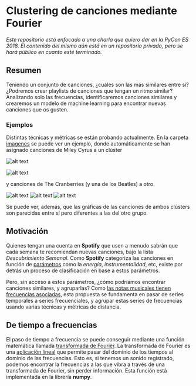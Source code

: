 # Clustering de canciones mediante Fourier

*Este repositorio está enfocado a una charla que quiero dar en la PyCon ES 2018. 
El contenido del mismo aún está en un repositorio privado, pero se hará público
en cuanto esté terminado.*

## Resumen
Teniendo un conjunto de canciones, ¿cuáles son las más similares entre sí?
¿Podremos crear playlists de canciones que tengan un ritmo similar? Analizando
solo las frecuencias, identificaremos canciones similares y crearemos un
modelo de machine learning para encontrar nuevas canciones que os gusten.

### Ejemplos

Distintas técnicas y métricas se están probando actualmente.
En la carpeta
[imagenes](https://github.com/cperales/Fourier-classifying-songs/tree/master/imagenes)
se puede ver un ejemplo, donde automáticamente se han asignado canciones
de Miley Cyrus a un clúster 

![alt text](https://raw.githubusercontent.com/cperales/Fourier-classifying-songs/master/imagenes/cluster_1/Malibu_Miley_Cyrus.png "Malibu")

![alt text](https://raw.githubusercontent.com/cperales/Fourier-classifying-songs/master/imagenes/cluster_1/You're_gonna_make_me_lonesome_when_you_go_Miley_Cyrus.png "You're gonna make me lonesome when you go")

y canciones de The Cranberries (y una de los Beatles) a otro.

![alt text](https://raw.githubusercontent.com/cperales/Fourier-classifying-songs/master/imagenes/cluster_2/Zombie_The_Cranberries.png "Zombie - The Cranberries")
![alt text](https://raw.githubusercontent.com/cperales/Fourier-classifying-songs/master/imagenes/cluster_2/Dreams_The_Cranberries.png "Dreams - The Cranberries")
![alt text](https://raw.githubusercontent.com/cperales/Fourier-classifying-songs/master/imagenes/cluster_2/Here_Comes_the_Sun_The_Beatles.png "Here Comes the Sun - The Beatles")

Se puede ver, además, que las gráficas de las canciones de ambos clústers
son parecidas entre sí pero diferentes a las del otro grupo.

## Motivación
Quienes tengan una cuenta en **Spotify** que usen a menudo sabrán que cada
semana te recomiendan nuevas canciones, bajo la lista *Descubrimiento Semanal*.
Como **Spotify** categoriza las canciones en función de
[parámetros](https://www.theverge.com/tldr/2018/2/5/16974194/spotify-recommendation-algorithm-playlist-hack-nelson)
como la *energía*, *instrumentalidad*, etc, existe por detrás un proceso de clasificación en base a estos parámetros.

Pero, sin acceso a estos parámetros, ¿cómo podríamos encontrar canciones similares, y agruparlas? Como
[las notas musicales tienen frecuencias asociadas](https://www.intmath.com/trigonometric-graphs/music.php),
esta propuesta se fundamenta en pasar de series temporales a series frecuenciales, y agrupar estas series de
frecuencias usando varias técnicas y métricas de distancia.

## De tiempo a frecuencias
El paso de tiempo a frecuencia se puede conseguir mediante una función matemática llamada
[transformada de Fourier](https://es.wikipedia.org/wiki/Transformada_de_Fourier). La transformada
de Fourier es una [aplicación lineal](https://math.stackexchange.com/questions/140788/how-is-the-fourier-transform-linear)
que permite pasar del dominio de los tiempos al dominio de las frecuencias. Esto es, si tenemos un sonido registrado,
podemos encontrar la frecuencias a las que vibra a través de una transformada de Fourier, sin perder información. Esta
función está implementada en la librería **numpy**.

